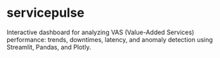 # servicepulse
Interactive dashboard for analyzing VAS (Value-Added Services) performance: trends, downtimes, latency, and anomaly detection using Streamlit, Pandas, and Plotly.
